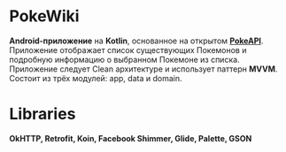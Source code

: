 # PokeWiki
**Android-приложение** на **Kotlin**, основанное на открытом **[PokeAPI](https://pokeapi.co/)**. Приложение отображает список существующих Покемонов и подробную информацию о выбранном Покемоне из списка.
Приложение следует Clean архитектуре и использует паттерн **MVVM**. Состоит из трёх модулей: app, data и domain.

# Libraries
**OkHTTP, Retrofit, Koin, Facebook Shimmer, Glide, Palette, GSON**
